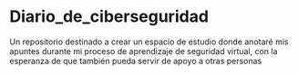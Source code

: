 # Diario_de_ciberseguridad
Un repositorio destinado a crear un espacio de estudio donde anotaré mis apuntes durante mi proceso de aprendizaje de seguridad virtual, con la esperanza de que también pueda servir de apoyo a otras personas
